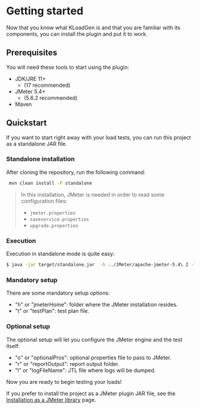 # Getting started

Now that you know what KLoadGen is and that you are familiar with its components, you can install the plugin and put it to work.

## Prerequisites

You will need these tools to start using the plugin:

- JDK/JRE 11+ 
  - (17 recommended)
- JMeter 5.4+
  - (5.6.2 recommended)
- Maven

## Quickstart

If you want to start right away with your load tests, you can run this project as a standalone JAR file.

### Standalone installation

After cloning the repository, run the following command:

```bash
 mvn clean install -P standalone
```
> In this installation, JMeter is needed in order to read some configuration files:
>
> - `jmeter.properties`
> - `saveservice.properties`
> - `upgrade.properties`

### Execution 

Execution in standalone mode is quite easy:

```bash
$ java -jar target/standalone.jar  -h ../JMeter/apache-jmeter-5.4\ 2 -l ../logs/results.log -t ../Example-Test-Plan.jmx -r ../logs
```

### Mandatory setup

There are some mandatory setup options:

- "h" or "jmeterHome": folder where the JMeter installation resides.
- "t" or "testPlan": test plan file.

### Optional setup

The optional setup will let you configure the JMeter engine and the test itself:

- "o" or "optionalPros": optional properties file to pass to JMeter.
- "r" or "reportOutput": report output folder.
- "l" or "logFileName": JTL file where logs will be dumped.

Now you are ready to begin testing your loads!

If you prefer to install the project as a JMeter plugin JAR file, see the [Installation as a JMeter library](installation.md#installation-as-a-jmeter-library) page.

